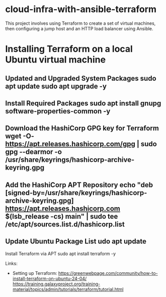 # cloud-infra-with-ansible-terraform
This project involves using Terraform to create a set of virtual machines, then configuring a jump host and an HTTP load balancer using Ansible.

# Installing Terraform on a local Ubuntu virtual machine
Updated and Upgraded System Packages
sudo apt update
sudo apt upgrade -y
-------------------------
Install Required Packages
sudo apt install gnupg software-properties-common -y
-------------------------------------------
Download the HashiCorp GPG key for Terraform
wget -O- https://apt.releases.hashicorp.com/gpg | sudo gpg --dearmor -o /usr/share/keyrings/hashicorp-archive-keyring.gpg
-----------------------------------------------------
 Add the HashiCorp APT Repository
echo "deb [signed-by=/usr/share/keyrings/hashicorp-archive-keyring.gpg] https://apt.releases.hashicorp.com $(lsb_release -cs) main" | sudo tee /etc/apt/sources.list.d/hashicorp.list
----------------------------------------------------
Update Ubuntu Package List
udo apt update
----------------------------------------------
Install Terraform via APT
sudo apt install terraform -y

Links:
- Setting up Terraform:
https://greenwebpage.com/community/how-to-install-terraform-on-ubuntu-24-04/
https://training.galaxyproject.org/training-material/topics/admin/tutorials/terraform/tutorial.html

